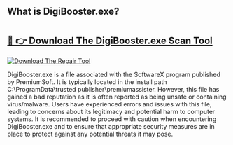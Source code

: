 ## What is DigiBooster.exe? 

# <h2><a href="https://exedetect.com/download.php?DigiBooster.exe">🔗 👉 Download The DigiBooster.exe Scan Tool</a></h2>

[![Download The Repair Tool](https://exedetect.com/download-button.jpg)](https://exedetect.com/download.php?DigiBooster.exe)

DigiBooster.exe is a file associated with the SoftwareX program published by PremiumSoft. It is typically located in the install path C:\ProgramData\trusted publisher\premiumassister. However, this file has gained a bad reputation as it is often reported as being unsafe or containing virus/malware. Users have experienced errors and issues with this file, leading to concerns about its legitimacy and potential harm to computer systems. It is recommended to proceed with caution when encountering DigiBooster.exe and to ensure that appropriate security measures are in place to protect against any potential threats it may pose.